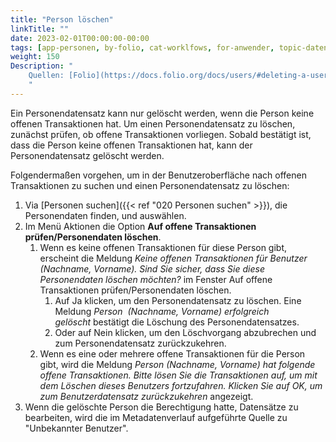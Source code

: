 ```yaml
---
title: "Person löschen"
linkTitle: ""
date: 2023-02-01T00:00:00-00:00
tags: [app-personen, by-folio, cat-worklfows, for-anwender, topic-datenschutz]
weight: 150
Description: "
    Quellen: [Folio](https://docs.folio.org/docs/users/#deleting-a-user-record-in-the-ui ) <!-- & [GBV](https://info.gebev.de/pages/viewpage.action?pageId=841416765) -->
    "
---
```


Ein Personendatensatz kann nur gelöscht werden, wenn die Person keine offenen Transaktionen hat. Um einen Personendatensatz zu löschen, zunächst prüfen, ob offene Transaktionen vorliegen. Sobald bestätigt ist, dass die Person keine offenen Transaktionen hat, kann der Personendatensatz gelöscht werden.

Folgendermaßen vorgehen, um in der Benutzeroberfläche nach offenen Transaktionen zu suchen und einen Personendatensatz zu löschen:

1.  Via [Personen suchen]({{< ref "020 Personen suchen" >}}), die Personendaten finden, und auswählen.
2.  Im Menü Aktionen die Option **Auf offene Transaktionen prüfen/Personendaten löschen**.
    1.  Wenn es keine offenen Transaktionen für diese Person gibt, erscheint die Meldung _Keine offenen Transaktionen für Benutzer (Nachname, Vorname). Sind Sie sicher, dass Sie diese Personendaten löschen möchten?_ im Fenster Auf offene Transaktionen prüfen/Personendaten löschen.
        1.  Auf Ja klicken, um den Personendatensatz zu löschen. Eine Meldung _Person  (Nachname, Vorname) erfolgreich gelöscht_ bestätigt die Löschung des Personendatensatzes.
        2.  Oder auf Nein klicken, um den Löschvorgang abzubrechen und zum Personendatensatz zurückzukehren.
    2.  Wenn es eine oder mehrere offene Transaktionen für die Person gibt, wird die Meldung _Person (Nachname, Vorname) hat folgende offene Transaktionen. Bitte lösen Sie die Transaktionen auf, um mit dem Löschen dieses Benutzers fortzufahren. Klicken Sie auf OK, um zum Benutzerdatensatz zurückzukehren_ angezeigt.
3.  Wenn die gelöschte Person die Berechtigung hatte, Datensätze zu bearbeiten, wird die im Metadatenverlauf aufgeführte Quelle zu "Unbekannter Benutzer".
